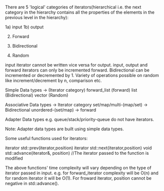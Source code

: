 There are 5 'logical' categories of iterators(hierarchical i.e. the next category in the hierarchy contains all the properties of the elements in the previous level in the hierarchy):

1a) input
1b) output

2) Forward

3) Bidirectional

4) Random



input iterator cannot be written vice versa for output.
input, output and forward iterators can only be incremented forward.
Bidirectional can be incremented or decremented by 1.
Variety of operations possible on random like increment/decrement by n, comparison etc.


Simple Data types -> (Iterator category)
forward_list (forward)
list (Bidirectional)
vector (Random)


Associative Data types  -> Iterator category
set/map/multi-(map/set)  ->  Bidirectional
unordered-(set/map) -> forward


Adapter Data types e.g. queue/stack/priority-queue do not have iterators.



Note: Adapter data types are built using simple data types.


Some useful functions used for iterators:

iterator std::prev(iterator,position)
iterator std::next(iterator,position)
void std::advance(iterator&, position) //The iterator passed to the function is modified


The above functions' time complexity will vary depending on the type of iterator passed in input. e.g. for forward_iterator complexity will be O(n) and for random iterator it will be O(1). For froward iterator, position cannot be negative in std::advance().





